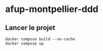 # afup-montpellier-ddd

## Lancer le projet

``` 
docker compose build --no-cache
docker compose up
```